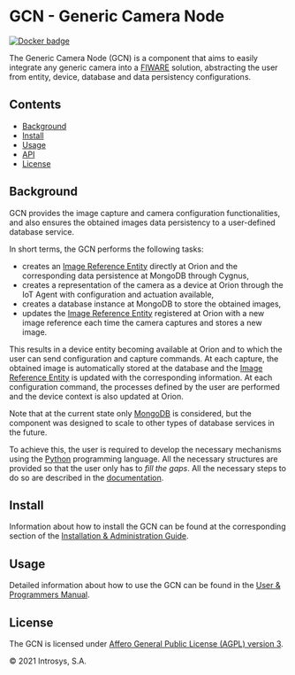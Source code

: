 # GCN - Generic Camera Node

[![Docker badge](https://img.shields.io/docker/pulls/introsyspt/gcn.svg)](https://hub.docker.com/repository/docker/introsyspt/gcn)

The Generic Camera Node (GCN) is a component that aims to easily integrate any generic camera into a [FIWARE](https://fiware-tutorials.readthedocs.io/en/latest/) solution, abstracting the user from entity, device, database and data persistency configurations.

## Contents

- [Background](#background)
- [Install](#install)
- [Usage](#usage)
- [API](#api)
- [License](#license)

## Background

GCN provides the image capture and camera configuration functionalities, and also ensures the obtained images data persistency to a user-defined database service.

In short terms, the GCN performs the following tasks:

- creates an [Image Reference Entity](data_models/image_reference.json) directly at Orion and the corresponding data persistence at MongoDB through Cygnus,
- creates a representation of the camera as a device at Orion through the IoT Agent with configuration and actuation available,
- creates a database instance at MongoDB to store the obtained images,
- updates the [Image Reference Entity](data_models/image_reference.json) registered at Orion with a new image reference each time the camera captures and stores a new image.

This results in a device entity becoming available at Orion and to which the user can send configuration and capture commands. At each capture, the obtained image is automatically stored at the database and the [Image Reference Entity](data_models/image_reference.json) is updated with the corresponding information. At each configuration command, the processes defined by the user are performed and the device context is also updated at Orion.

Note that at the current state only [MongoDB](https://www.mongodb.com/) is considered, but the component was designed to scale to other types of database services in the future.

To achieve this, the user is required to develop the necessary mechanisms using the [Python](https://www.python.org/) programming language. All the necessary structures are provided so that the user only has to *fill the gaps*. All the necessary steps to do so are described in the [documentation](docs/index.md).

## Install

Information about how to install the GCN can be found at the corresponding section of the
[Installation & Administration Guide](docs/installationguide.md).

## Usage

Detailed information about how to use the GCN can be found in the [User & Programmers Manual](docs/usermanual.md).

## License

The GCN is licensed under [Affero General Public License (AGPL) version 3](../LICENSE).

© 2021 Introsys, S.A.
